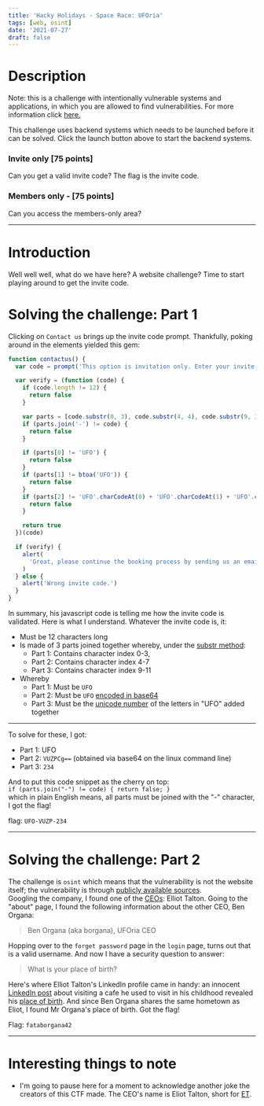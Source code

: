 ```yaml
---
title: 'Hacky Holidays - Space Race: UFOria'
tags: [web, osint]
date: '2021-07-27'
draft: false
---
```


# Description

Note: this is a challenge with intentionally vulnerable systems and applications, in which you are allowed to find vulnerabilities. For more information click [here.](https://portal.hackazon.org/resources/security-policy.html)

This challenge uses backend systems which needs to be launched before it can be solved. Click the launch button above to start the backend systems.

### Invite only [75 points]

Can you get a valid invite code? The flag is the invite code.

### Members only - [75 points]

Can you access the members-only area?

---

# Introduction

Well well well, what do we have here? A website challenge? Time to start playing around to get the invite code.

# Solving the challenge: Part 1

Clicking on `Contact us` brings up the invite code prompt. Thankfully, poking around in the elements yielded this gem:

```javascript
function contactus() {
  var code = prompt('This option is invitation only. Enter your invite code:')

  var verify = (function (code) {
    if (code.length != 12) {
      return false
    }

    var parts = [code.substr(0, 3), code.substr(4, 4), code.substr(9, 3)]
    if (parts.join('-') != code) {
      return false
    }

    if (parts[0] != 'UFO') {
      return false
    }
    if (parts[1] != btoa('UFO')) {
      return false
    }
    if (parts[2] != 'UFO'.charCodeAt(0) + 'UFO'.charCodeAt(1) + 'UFO'.charCodeAt(2)) {
      return false
    }

    return true
  })(code)

  if (verify) {
    alert(
      'Great, please continue the booking process by sending us an email with your invitation code.'
    )
  } else {
    alert('Wrong invite code.')
  }
}
```

In summary, his javascript code is telling me how the invite code is validated. Here is what I understand. Whatever the invite code is, it:

- Must be 12 characters long
- Is made of 3 parts joined together whereby, under the [substr method](https://www.w3schools.com/jsref/jsref_substr.asp):
  - Part 1: Contains character index 0-3,
  - Part 2: Contains character index 4-7
  - Part 3: Contains character index 9-11
- Whereby
  - Part 1: Must be `UFO`
  - Part 2: Must be `UFO` [encoded in base64](https://www.w3schools.com/jsref/met_win_btoa.asp)
  - Part 3: Must be the [unicode number](https://www.w3schools.com/jsref/jsref_charcodeat.asp) of the letters in "UFO" added together

---

To solve for these, I got:

- Part 1: UFO
- Part 2: `VUZPCg==` (obtained via base64 on the linux command line)
- Part 3: `234`

And to put this code snippet as the cherry on top:\
`if (parts.join("-") != code) { return false; }`\
which in plain English means, all parts must be joined with the "-" character, I got the flag!

flag: `UFO-VUZP-234`

---

# Solving the challenge: Part 2

The challenge is `osint` which means that the vulnerability is not the website itself; the vulnerability is through [publicly available sources](http://ctfacademy.net/osint/index.php).\
Googling the company, I found one of the [CEOs](https://www.linkedin.com/in/elliot-talton/?originalSubdomain=nl): Elliot Talton. Going to the "about" page, I found the following information about the other CEO, Ben Organa:

> Ben Organa (aka borgana), UFOria CEO

Hopping over to the `forget password` page in the `login` page, turns out that is a valid username. And now I have a security question to answer:

> What is your place of birth?

Here's where Elliot Talton's LinkedIn profile came in handy: an innocent [LinkedIn post](https://www.linkedin.com/feed/update/urn:li:activity:6811178494656057344/) about visiting a cafe he used to visit in his childhood revealed his [place of birth](https://www.google.com/search?q=Lands+Huys+Caf%C3%A9&oq=Lands+Huys+Caf%C3%A9&aqs=chrome.0.69i59.135j0j1&sourceid=chrome&ie=UTF-8). And since Ben Organa shares the same hometown as Eliot, I found Mr Organa's place of birth. Got the flag!

Flag: `fataborgana42`

---

# Interesting things to note

- I'm going to pause here for a moment to acknowledge another joke the creators of this CTF made. The CEO's name is Eliot Talton, short for [ET](https://en.wikipedia.org/wiki/E.T._the_Extra-Terrestrial).
